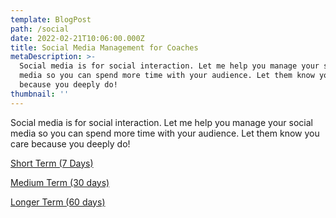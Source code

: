```yaml
---
template: BlogPost
path: /social
date: 2022-02-21T10:06:00.000Z
title: Social Media Management for Coaches
metaDescription: >-
  Social media is for social interaction. Let me help you manage your social
  media so you can spend more time with your audience. Let them know you care
  because you deeply do!
thumbnail: ''
---
```

Social media is for social interaction. Let me help you manage your social media so you can spend more time with your audience. Let them know you care because you deeply do!

[Short Term (7 Days)](https://www.paypal.com/webapps/billing/plans/subscribe?plan_id=P-4SY050355N353493YMIJ4TCY)

[Medium Term (30 days)](https://www.paypal.com/webapps/billing/plans/subscribe?plan_id=P-69E53909L9295980DMIJ434I)

[](https://www.paypal.com/webapps/billing/plans/subscribe?plan_id=P-69E53909L9295980DMIJ434I)[Longer Term (60 days)](https://www.paypal.com/webapps/billing/plans/subscribe?plan_id=P-46X377003C284760EMIJ4V6Q)

